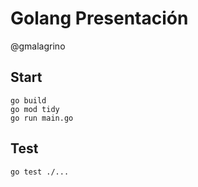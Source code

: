 # Golang Presentación

@gmalagrino

## Start
```
go build
go mod tidy
go run main.go
```

## Test
```
go test ./...
```
